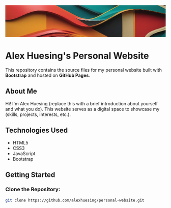 
<div class="cover-photo">
  <img src="/resources/readme-bg.jpg" alt="Portfolio Cover Photo" width="100%" height="100px" >
</div>

# Alex Huesing's Personal Website

This repository contains the source files for my personal website built with **Bootstrap** and hosted on **GitHub Pages**.

## About Me

Hi! I'm Alex Huesing (replace this with a brief introduction about yourself and what you do). This website serves as a digital space to showcase my (skills, projects, interests, etc.).

## Technologies Used

- HTML5
- CSS3
- JavaScript
- Bootstrap

## Getting Started

### Clone the Repository:

```bash
git clone https://github.com/alexhuesing/personal-website.git
